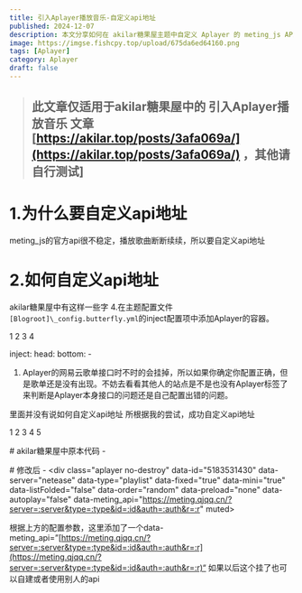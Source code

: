 ```yaml
---
title: 引入Aplayer播放音乐-自定义api地址
published: 2024-12-07
description: 本文分享如何在 akilar糖果屋主题中自定义 Aplayer 的 meting_js API 地址，解决官方API不稳定、歌曲播放断续的问题，通过在注入的 Aplayer 容器中添加 `data-meting_api` 参数，实现调用自定义的音乐接口。
image: https://imgse.fishcpy.top/upload/675da6ed64160.png
tags: [Aplayer]
category: Aplayer
draft: false
---
```


> ## 此文章仅适用于akilar糖果屋中的 **引入Aplayer播放音乐** 文章 [https://akilar.top/posts/3afa069a/](https://akilar.top/posts/3afa069a/) ，其他请自行测试\]

# 1.为什么要自定义api地址

meting\_js的官方api很不稳定，播放歌曲断断续续，所以要自定义api地址

# 2.如何自定义api地址

akilar糖果屋中有这样一些字 4.在主题配置文件`[Blogroot]\_config.butterfly.yml`的inject配置项中添加Aplayer的容器。

1
2
3
4

inject:
  head:
  bottom:
    - <div class="aplayer no-destroy" data-id="5183531430" data-server="netease" data-type="playlist" data-fixed="true" data-mini="true" data-listFolded="false" data-order="random" data-preload="none" data-autoplay="false" muted></div>

1.  Aplayer的网易云歌单接口时不时的会挂掉，所以如果你确定你配置正确，但是歌单还是没有出现。不妨去看看其他人的站点是不是也没有Aplayer标签了来判断是Aplayer本身接口的问题还是自己配置出错的问题。

里面并没有说如何自定义api地址 所根据我的尝试，成功自定义api地址

1
2
3
4
5

\# akilar糖果屋中原本代码
\- <div class="aplayer no-destroy" data-id="5183531430" data-server="netease" data-type="playlist" data-fixed="true" data-mini="true" data-listFolded="false" data-order="random" data-preload="none" data-autoplay="false" muted></div>

\# 修改后
\- <div class="aplayer no-destroy" data-id="5183531430" data-server="netease" data-type="playlist" data-fixed="true" data-mini="true" data-listFolded="false" data-order="random" data-preload="none" data-autoplay="false" data-meting\_api="https://meting.qjqq.cn/?server=:server&type=:type&id=:id&auth=:auth&r=:r" muted></div>

根据上方的配置参数，这里添加了一个data-meting\_api=”[https://meting.qjqq.cn/?server=:server&type=:type&id=:id&auth=:auth&r=:r](https://meting.qjqq.cn/?server=:server&type=:type&id=:id&auth=:auth&r=:r)“ 如果以后这个挂了也可以自建或者使用别人的api